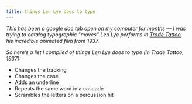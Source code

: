 ```yaml
---
title: things Len Lye does to type
---
```


_This has been a google doc tab open on my computer for months — I was trying to catalog typographic "moves" Len Lye performs in [Trade Tattoo](https://www.youtube.com/watch?v=AecUjE1Fk3Q), his incredible animated film from 1937._

_So here’s a list I compiled of things Len Lye does to type (in Trade Tattoo, 1937):_

- Changes the tracking
- Changes the case
- Adds an underline
- Repeats the same word in a cascade
- Scrambles the letters on a percussion hit

